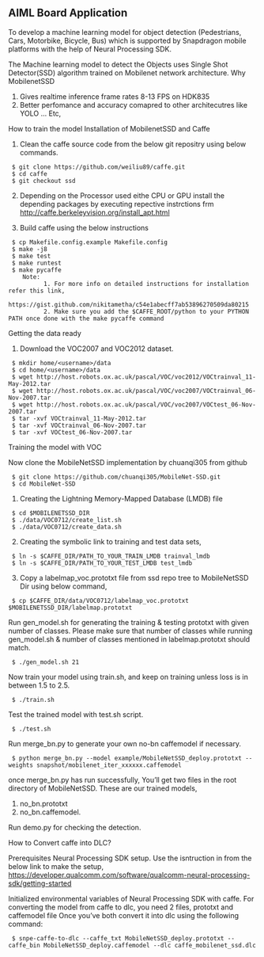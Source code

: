 ## AIML Board Application

To develop a machine learning model for object detection (Pedestrians, Cars, Motorbike, Bicycle, Bus)  which is supported by Snapdragon mobile platforms with the help of Neural Processing SDK.

The Machine learning model to detect the Objects uses Single Shot Detector(SSD) algorithm trained on Mobilenet network architecture.
Why MobilenetSSD 

1. Gives realtime inference frame rates 8-13 FPS on HDK835
2. Better perfomance and accuracy comapred to other architecutres like YOLO ... Etc,

How to train the model
Installation of MobilenetSSD and Caffe 

1. Clean the caffe source code from the below git repositry using below commands.
```
 $ git clone https://github.com/weiliu89/caffe.git
 $ cd caffe
 $ git checkout ssd
```

2. Depending on the Processor used eithe CPU or GPU install the depending packages by executing repective instrctions frm http://caffe.berkeleyvision.org/install_apt.html

3. Build caffe using the below instructions
```
 $ cp Makefile.config.example Makefile.config
 $ make -j8
 $ make test
 $ make runtest
 $ make pycaffe
    Note: 
          1. For more info on detailed instructions for installation refer this link,
             https://gist.github.com/nikitametha/c54e1abecff7ab53896270509da80215
          2. Make sure you add the $CAFFE_ROOT/python to your PYTHON PATH once done with the make pycaffe command
```

Getting the data ready

1. Download the VOC2007 and VOC2012 dataset.
```
 $ mkdir home/<username>/data
 $ cd home/<username>/data
 $ wget http://host.robots.ox.ac.uk/pascal/VOC/voc2012/VOCtrainval_11-May-2012.tar
 $ wget http://host.robots.ox.ac.uk/pascal/VOC/voc2007/VOCtrainval_06-Nov-2007.tar
 $ wget http://host.robots.ox.ac.uk/pascal/VOC/voc2007/VOCtest_06-Nov-2007.tar
 $ tar -xvf VOCtrainval_11-May-2012.tar
 $ tar -xvf VOCtrainval_06-Nov-2007.tar
 $ tar -xvf VOCtest_06-Nov-2007.tar
```

Training the model with VOC

Now clone the MobileNetSSD implementation by chuanqi305 from github

```
 $ git clone https://github.com/chuanqi305/MobileNet-SSD.git
 $ cd MobileNet-SSD

```
1. Creating the Lightning Memory-Mapped Database
(LMDB) file
```
 $ cd $MOBILENETSSD_DIR
 $ ./data/VOC0712/create_list.sh
 $ ./data/VOC0712/create_data.sh
```

2. Creating the symbolic link to training and test data sets,
```
 $ ln -s $CAFFE_DIR/PATH_TO_YOUR_TRAIN_LMDB trainval_lmdb
 $ ln -s $CAFFE_DIR/PATH_TO_YOUR_TEST_LMDB test_lmdb
```
3. Copy a labelmap_voc.prototxt file from ssd repo tree to MobileNetSSD Dir using below command,
```
 $ cp $CAFFE_DIR/data/VOC0712/labelmap_voc.prototxt $MOBILENETSSD_DIR/labelmap.prototxt
```

Run gen_model.sh for generating the training & testing prototxt with given number of classes. Please make sure that number of classes while running gen_model.sh & number of classes mentioned in labelmap.prototxt should match.
```
 $ ./gen_model.sh 21
```

Now train your model using train.sh, and keep on training unless loss is in between 1.5 to 2.5.
```
 $ ./train.sh
```

Test the trained model with test.sh script.
```
 $ ./test.sh
```
Run merge_bn.py to generate your own no-bn caffemodel if necessary.
```
 $ python merge_bn.py --model example/MobileNetSSD_deploy.prototxt --weights snapshot/mobilenet_iter_xxxxxx.caffemodel
```
once merge_bn.py has run successfully, You’ll get two files in the root directory of MobileNetSSD.
These are our trained models,

1. no_bn.prototxt
2. no_bn.caffemodel.

Run demo.py for checking the detection.


How to Convert caffe into DLC?

Prerequisites
 Neural Processing SDK setup. Use the isntruction in from the below link to make the setup,
https://developer.qualcomm.com/software/qualcomm-neural-processing-sdk/getting-started

Initialized environmental variables of Neural Processing SDK with caffe.
For converting the model from caffe to dlc, you need 2 files,  prototxt and caffemodel file
Once you’ve both convert it into dlc using the following command:
```
 $ snpe-caffe-to-dlc --caffe_txt MobileNetSSD_deploy.prototxt --caffe_bin MobileNetSSD_deploy.caffemodel --dlc caffe_mobilenet_ssd.dlc
```
